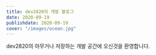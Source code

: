 ```yaml
---
title: dev2820의 개발 블로그
date: 2020-09-19
publishdate: 2020-09-19
cover: "/images/ocean.jpg"
---
```


dev2820의 아무거나 저장하는 개발 공간에 오신것을 환영합니다.